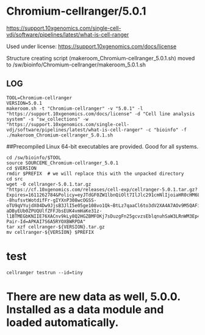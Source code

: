 Chromium-cellranger/5.0.1
========================

<https://support.10xgenomics.com/single-cell-vdj/software/pipelines/latest/what-is-cell-ranger>

Used under license:
https://support.10xgenomics.com/docs/license

Structure creating script (makeroom_Chromium-cellranger_5.0.1.sh) moved to /sw/bioinfo/Chromium-cellranger/makeroom_5.0.1.sh

LOG
---

    TOOL=Chromium-cellranger
    VERSION=5.0.1
    makeroom.sh -t "Chromium-cellranger" -v "5.0.1" -l "https://support.10xgenomics.com/docs/license" -d "Cell line analysis system" -s "sw_collections" -w "https://support.10xgenomics.com/single-cell-vdj/software/pipelines/latest/what-is-cell-ranger" -c "bioinfo" -f
    ./makeroom_Chromium-cellranger_5.0.1.sh

##Precompiled Linux 64-bit executables are provided.  Good for all systems.

    cd /sw/bioinfo/$TOOL
    source SOURCEME_Chromium-cellranger_5.0.1
    cd $VERSION
    rmdir $PREFIX  # we will replace this with the unpacked directory
    cd src
    wget -O cellranger-5.0.1.tar.gz "https://cf.10xgenomics.com/releases/cell-exp/cellranger-5.0.1.tar.gz?Expires=1611262784&Policy=eyJTdGF0ZW1lbnQiOlt7IlJlc291cmNlIjoiaHR0cHM6Ly9jZi4xMHhnZW5vbWljcy5jb20vcmVsZWFzZXMvY2VsbC1leHAvY2VsbHJhbmdlci01LjAuMS50YXIuZ3oiLCJDb25kaXRpb24iOnsiRGF0ZUxlc3NUaGFuIjp7IkFXUzpFcG9jaFRpbWUiOjE2MTEyNjI3ODR9fX1dfQ__&Signature=nio0OBa72oKJ4HodCdZHiAG--8hufsvtWotdifFr-gIYXnP308wcOGSS-oTU9qVYujdX04Dw9JjsB3JlI5e05ge108vo1Qk~BtLz7qaaCl6to3dV2XA4A7AOv9M5QAFiTsdkMQZytktJ~VzMA2KEZy84QZRm6Qm-aDByEUb0ZPUQUlfZFFJbsEUK4vmHaKe31z-l1BTMEGbKNIIE76XACnv9kLy8Q2HGZBMFOKj7sDuzgFn25gcvzsEblqnuhSaW3LRnWM3Ep4ZgmXRTKp9IlAMIU1qm51kPFwI6xh6g32lG5gs69MoTtLiwzyicJ2dRZNA~XlXaEPZYcTiMspBQ2g__&Key-Pair-Id=APKAI7S6A5RYOXBWRPDA"
    tar xzf cellranger-${VERSION}.tar.gz 
    mv cellranger-${VERSION} $PREFIX
# test
    cellranger testrun --id=tiny

# There are new data as well, 5.0.0.  Installed as a data module and loaded automatically.
